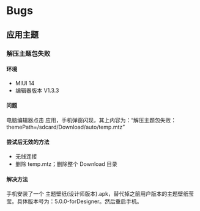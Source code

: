 # Bugs


## 应用主题
### 解压主题包失败
#### 环境
* MIUI 14
* 编辑器版本 V1.3.3

#### 问题
电脑编辑器点击 应用，手机弹窗闪现，其上内容为：“解压主题包失败：themePath=/sdcard/Download/auto/temp.mtz”

#### 尝试后无效的方法
* 无线连接
* 删除 temp.mtz；删除整个 Download 目录

#### 解决方法
手机安装了一个 主题壁纸(设计师版本).apk，替代掉之前用户版本的主题壁纸莹莹。具体版本号为：5.0.0-forDesigner。然后重启手机。